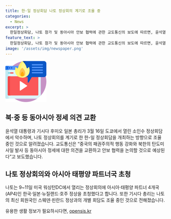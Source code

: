 ```yaml
---
title: 한·일 정상회담 나토 정상회의 계기로 조율 중
categories:
  - News
excerpt: >
  한일정상회담, 나토 참가 및 동아시아 안보 협력에 관한 교도통신의 보도에 따르면, 윤석열 대통령과 기시다 후미오 일본 총리가 나토를 계기로 정상회담을 조율 중이며, 중국의 패권주의적 행동과 북한의 탄도미사일 발사에 대한 의견 교환과 안보 협력을 논의할 예정이라고 전했습니다. 또한, 나토가 아시아·태평양 파트너 4개국을 초청하고 있으며, 기시다 총리는 스웨덴과 핀란드 정상과의 개별 회담도 조율 중이라고 합니다.
feature_text: >
  한일정상회담, 나토 참가 및 동아시아 안보 협력에 관한 교도통신의 보도에 따르면, 윤석열 대통령과 기시다 후미오 일본 총리가 나토를 계기로 정상회담을 조율 중이며, 중국의 패권주의적 행동과 북한의 탄도미사일 발사에 대한 의견 교환과 안보 협력을 논의할 예정이라고 전했습니다. 또한, 나토가 아시아·태평양 파트너 4개국을 초청하고 있으며, 기시다 총리는 스웨덴과 핀란드 정상과의 개별 회담도 조율 중이라고 합니다.
image: '/assets/img/newspaper.png'
---
```


<p><img src="/assets/img/news.png" alt="rentncar 속보" /></p>

<h2 data-ke-size="size26">북·중 등 동아시아 정세 의견 교환</h2>

<p data-ke-size="size16">윤석열 대통령과 기시다 후미오 일본 총리가 3월 16일 도쿄에서 열린 소인수 정상회담에서 악수하며, 나토 정상회의를 계기로 한 한-일 정상회담을 개최하는 방향으로 조율 중인 것으로 알려졌습니다. 교도통신은 “중국의 패권주의적 행동 강화와 북한의 탄도미사일 발사 등 동아시아 정세에 대한 의견을 교환하고 안보 협력을 논의할 것으로 예상된다”고 보도했습니다.</p>

<h2 data-ke-size="size26">나토 정상회의와 아시아 태평양 파트너국 초청</h2>

<p data-ke-size="size16">나토는 9~11일 미국 워싱턴DC에서 열리는 정상회의에 아시아·태평양 파트너 4개국(AP4)인 한국·일본·뉴질랜드·호주 정상을 초청했다고 합니다. 또한 기시다 총리는 나토의 최신 회원국인 스웨덴·핀란드 정상과의 개별 회담도 조율 중인 것으로 전해졌습니다.</p>
유용한 생활 정보가 필요하시다면, <a href="https://opensis.kr" rel="dofollow">opensis.kr</a>


